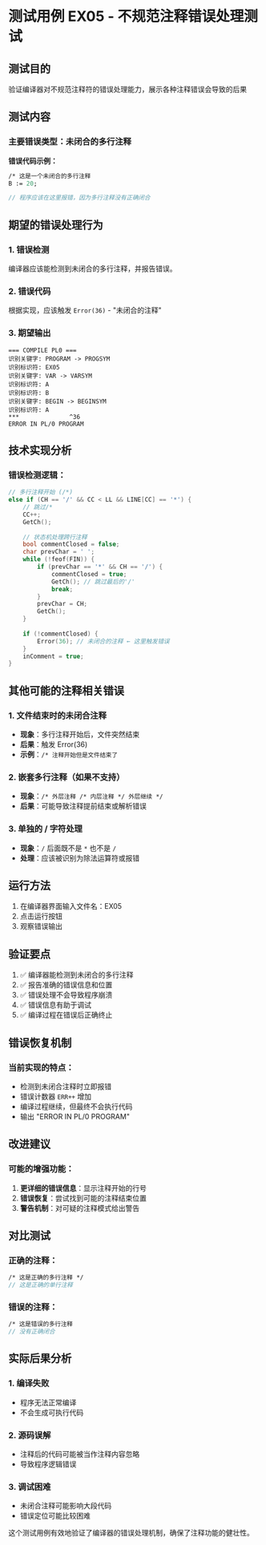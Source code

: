 # 测试用例 EX05 - 不规范注释错误处理测试

## 测试目的
验证编译器对不规范注释符的错误处理能力，展示各种注释错误会导致的后果

## 测试内容

### 主要错误类型：未闭合的多行注释

**错误代码示例：**
```pascal
/* 这是一个未闭合的多行注释
B := 20;

// 程序应该在这里报错，因为多行注释没有正确闭合
```

## 期望的错误处理行为

### 1. 错误检测
编译器应该能检测到未闭合的多行注释，并报告错误。

### 2. 错误代码
根据实现，应该触发 `Error(36)` - "未闭合的注释"

### 3. 期望输出
```
=== COMPILE PL0 ===
识别关键字: PROGRAM -> PROGSYM
识别标识符: EX05
识别关键字: VAR -> VARSYM
识别标识符: A
识别标识符: B
识别关键字: BEGIN -> BEGINSYM
识别标识符: A
***              ^36
ERROR IN PL/0 PROGRAM
```

## 技术实现分析

### 错误检测逻辑：
```cpp
// 多行注释开始 (/*)
else if (CH == '/' && CC < LL && LINE[CC] == '*') {
    // 跳过/*
    CC++;
    GetCh();
    
    // 状态机处理跨行注释
    bool commentClosed = false;
    char prevChar = ' ';
    while (!feof(FIN)) {
        if (prevChar == '*' && CH == '/') {
            commentClosed = true;
            GetCh(); // 跳过最后的'/'
            break;
        }
        prevChar = CH;
        GetCh();
    }
    
    if (!commentClosed) {
        Error(36); // 未闭合的注释 ← 这里触发错误
    }
    inComment = true;
}
```

## 其他可能的注释相关错误

### 1. 文件结束时的未闭合注释
- **现象**：多行注释开始后，文件突然结束
- **后果**：触发 Error(36)
- **示例**：`/* 注释开始但是文件结束了`

### 2. 嵌套多行注释（如果不支持）
- **现象**：`/* 外层注释 /* 内层注释 */ 外层继续 */`
- **后果**：可能导致注释提前结束或解析错误

### 3. 单独的 / 字符处理
- **现象**：`/` 后面既不是 `*` 也不是 `/`
- **处理**：应该被识别为除法运算符或报错

## 运行方法
1. 在编译器界面输入文件名：EX05
2. 点击运行按钮
3. 观察错误输出

## 验证要点
1. ✅ 编译器能检测到未闭合的多行注释
2. ✅ 报告准确的错误信息和位置
3. ✅ 错误处理不会导致程序崩溃
4. ✅ 错误信息有助于调试
5. ✅ 编译过程在错误后正确终止

## 错误恢复机制

### 当前实现的特点：
- 检测到未闭合注释时立即报错
- 错误计数器 `ERR++` 增加
- 编译过程继续，但最终不会执行代码
- 输出 "ERROR IN PL/0 PROGRAM"

## 改进建议

### 可能的增强功能：
1. **更详细的错误信息**：显示注释开始的行号
2. **错误恢复**：尝试找到可能的注释结束位置
3. **警告机制**：对可疑的注释模式给出警告

## 对比测试

### 正确的注释：
```pascal
/* 这是正确的多行注释 */
// 这是正确的单行注释
```

### 错误的注释：
```pascal
/* 这是错误的多行注释
// 没有正确闭合
```

## 实际后果分析

### 1. 编译失败
- 程序无法正常编译
- 不会生成可执行代码

### 2. 源码误解
- 注释后的代码可能被当作注释内容忽略
- 导致程序逻辑错误

### 3. 调试困难
- 未闭合注释可能影响大段代码
- 错误定位可能比较困难

这个测试用例有效地验证了编译器的错误处理机制，确保了注释功能的健壮性。

